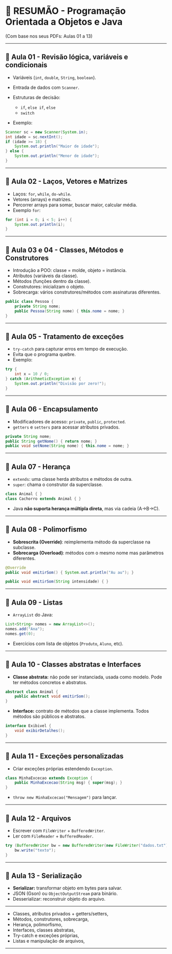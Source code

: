 
# 🚀 RESUMÃO - Programação Orientada a Objetos e Java

(Com base nos seus PDFs: Aulas 01 a 13)

---

## 📌 **Aula 01 - Revisão lógica, variáveis e condicionais**

* Variáveis (`int`, `double`, `String`, `boolean`).
* Entrada de dados com `Scanner`.
* Estruturas de decisão:

    * `if`, `else if`, `else`
    * `switch`
* Exemplo:

```java
Scanner sc = new Scanner(System.in);
int idade = sc.nextInt();
if (idade >= 18) {
    System.out.println("Maior de idade");
} else {
    System.out.println("Menor de idade");
}
```

---

## 📌 **Aula 02 - Laços, Vetores e Matrizes**

* Laços: `for`, `while`, `do-while`.
* Vetores (arrays) e matrizes.
* Percorrer arrays para somar, buscar maior, calcular média.
* Exemplo `for`:

```java
for (int i = 0; i < 5; i++) {
    System.out.println(i);
}
```

---

## 📌 **Aula 03 e 04 - Classes, Métodos e Construtores**

* Introdução a POO: classe = molde, objeto = instância.
* Atributos (variáveis da classe).
* Métodos (funções dentro da classe).
* Construtores: inicializam o objeto.
* Sobrecarga: vários construtores/métodos com assinaturas diferentes.

```java
public class Pessoa {
    private String nome;
    public Pessoa(String nome) { this.nome = nome; }
}
```

---

## 📌 **Aula 05 - Tratamento de exceções**

* `try-catch` para capturar erros em tempo de execução.
* Evita que o programa quebre.
* Exemplo:

```java
try {
    int x = 10 / 0;
} catch (ArithmeticException e) {
    System.out.println("Divisão por zero!");
}
```

---

## 📌 **Aula 06 - Encapsulamento**

* Modificadores de acesso: `private`, `public`, `protected`.
* `getters` e `setters` para acessar atributos privados.

```java
private String nome;
public String getNome() { return nome; }
public void setNome(String nome) { this.nome = nome; }
```

---

## 📌 **Aula 07 - Herança**

* `extends`: uma classe herda atributos e métodos de outra.
* `super`: chama o construtor da superclasse.

```java
class Animal { }
class Cachorro extends Animal { }
```

* Java **não suporta herança múltipla direta**, mas via cadeia (A->B->C).

---

## 📌 **Aula 08 - Polimorfismo**

* **Sobrescrita (Override)**: reimplementa método da superclasse na subclasse.
* **Sobrecarga (Overload)**: métodos com o mesmo nome mas parâmetros diferentes.

```java
@Override
public void emitirSom() { System.out.println("Au au"); }

public void emitirSom(String intensidade) { }
```

---

## 📌 **Aula 09 - Listas**

* `ArrayList` do Java:

```java
List<String> nomes = new ArrayList<>();
nomes.add("Ana");
nomes.get(0);
```

* Exercícios com lista de objetos (`Produto`, `Aluno`, etc).

---

## 📌 **Aula 10 - Classes abstratas e Interfaces**

* **Classe abstrata:** não pode ser instanciada, usada como modelo. Pode ter métodos concretos e abstratos.

```java
abstract class Animal {
    public abstract void emitirSom();
}
```

* **Interface:** contrato de métodos que a classe implementa. Todos métodos são públicos e abstratos.

```java
interface Exibivel {
    void exibirDetalhes();
}
```

---

## 📌 **Aula 11 - Exceções personalizadas**

* Criar exceções próprias estendendo `Exception`.

```java
class MinhaExcecao extends Exception {
    public MinhaExcecao(String msg) { super(msg); }
}
```

* `throw new MinhaExcecao("Mensagem")` para lançar.

---

## 📌 **Aula 12 - Arquivos**

* Escrever com `FileWriter` + `BufferedWriter`.
* Ler com `FileReader` + `BufferedReader`.

```java
try (BufferedWriter bw = new BufferedWriter(new FileWriter("dados.txt"))) {
    bw.write("texto");
}
```

---

## 📌 **Aula 13 - Serialização**

* **Serializar:** transformar objeto em bytes para salvar.
* JSON (Gson) ou `ObjectOutputStream` para binário.
* Desserializar: reconstruir objeto do arquivo.

---

* Classes, atributos privados + getters/setters,
* Métodos, construtores, sobrecarga,
* Herança, polimorfismo,
* Interfaces, classes abstratas,
* Try-catch e exceções próprias,
* Listas e manipulação de arquivos,

---
